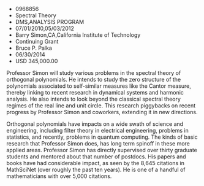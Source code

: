 
* 0968856
* Spectral Theory
* DMS,ANALYSIS PROGRAM
* 07/01/2010,05/03/2012
* Barry Simon,CA,California Institute of Technology
* Continuing Grant
* Bruce P. Palka
* 06/30/2014
* USD 345,000.00

Professor Simon will study various problems in the spectral theory of orthogonal
polynomials. He intends to study the zero structure of the polynomials
associated to self-similar measures like the Cantor measure, thereby linking to
recent research in dynamical systems and harmonic analysis. He also intends to
look beyond the classical spectral theory regimes of the real line and unit
circle. This research piggybacks on recent progress by Professor Simon and
coworkers, extending it in new directions.

Orthogonal polynomials have impacts on a wide swath of science and engineering,
including filter theory in electrical engineering, problems in statistics, and
recently, problems in quantum computing. The kinds of basic research that
Professor Simon does, has long term spinoff in these more applied areas.
Professor Simon has directly supervised over thirty graduate students and
mentored about that number of postdocs. His papers and books have had
considerable impact, as seen by the 8,645 citations in MathSciNet (over roughly
the past ten years). He is one of a handful of mathematicians with over 5,000
citations.
